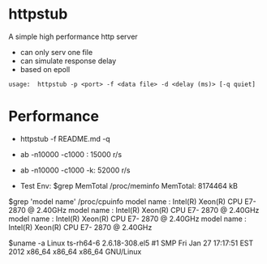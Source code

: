 httpstub
========
A simple high performance http server 

* can only serv one file
* can simulate response delay
* based on epoll


`usage:  httpstub -p <port> -f <data file> -d <delay (ms)> [-q quiet]`


Performance
===========
* httpstub -f README.md -q

* ab -n10000 -c1000 : 15000 r/s
* ab -n10000 -c1000 -k: 52000 r/s

* Test Env:
$grep MemTotal /proc/meminfo
MemTotal:      8174464 kB

$grep 'model name' /proc/cpuinfo
model name      :        Intel(R) Xeon(R) CPU E7- 2870  @ 2.40GHz
model name      :        Intel(R) Xeon(R) CPU E7- 2870  @ 2.40GHz
model name      :        Intel(R) Xeon(R) CPU E7- 2870  @ 2.40GHz
model name      :        Intel(R) Xeon(R) CPU E7- 2870  @ 2.40GHz

$uname -a
Linux ts-rh64-6 2.6.18-308.el5 #1 SMP Fri Jan 27 17:17:51 EST 2012 x86_64 x86_64 x86_64 GNU/Linux

